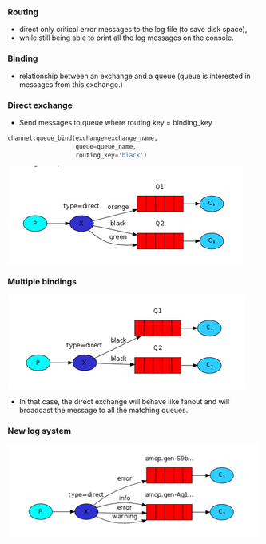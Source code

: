 ### Routing
* direct only critical error messages to the log file (to save disk space), 
* while still being able to print all the log messages on the console.

### Binding
* relationship between an exchange and a queue (queue is interested in messages from this exchange.)

### Direct exchange
* Send messages to queue where routing key = binding_key

```python
channel.queue_bind(exchange=exchange_name,
                   queue=queue_name,
                   routing_key='black')
```

![Direct exchange](https://github.com/hojat-gazestani/openstack/blob/main/rabbitmq/pic/4-Direct%20Exchange.png)

### Multiple bindings

![Multiple bindings](https://github.com/hojat-gazestani/openstack/blob/main/rabbitmq/pic/5-Multiple%20bindings.png)

* In that case, the direct exchange will behave like fanout and will broadcast the message to all the matching queues.

### New log system

![New log systemd](https://github.com/hojat-gazestani/openstack/blob/main/rabbitmq/pic/6-New%20log%20system.png)